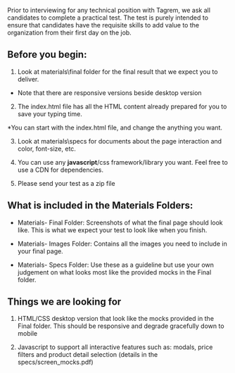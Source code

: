 Prior to interviewing for any technical position with Tagrem, we ask all candidates to complete a practical test.  The test is purely intended to ensure that candidates have the requisite skills to add value to the organization from their first day on the job.


Before you begin:
-----------------

1. Look at materials\final folder for the final result that we expect you to deliver.

* Note that there are responsive versions beside desktop version

2. The index.html file has all the HTML content already prepared for you to save your typing time.

*You can start with the index.html file, and change the anything you want.

3. Look at materials\specs for documents about the page interaction and color, font-size, etc.

4. You can use any **javascript**/css framework/library you want.  Feel free to use a CDN for dependencies.

5. Please send your test as a zip file


What is included in the Materials Folders:
--------------------

* Materials- Final Folder: Screenshots of what the final page should look like. This is what we expect your test to look like when you finish.

* Materials- Images Folder: Contains all the images you need to include in your final page.

* Materials- Specs Folder: Use these as a guideline but use your own judgement on what looks most like the provided mocks in the Final folder.


Things we are looking for
--------------------

1. HTML/CSS desktop version that look like the mocks provided in the Final folder.  This should be responsive and degrade gracefully down to mobile

2. Javascript to support all interactive features such as: modals, price filters and product detail selection (details in the specs/screen_mocks.pdf)
